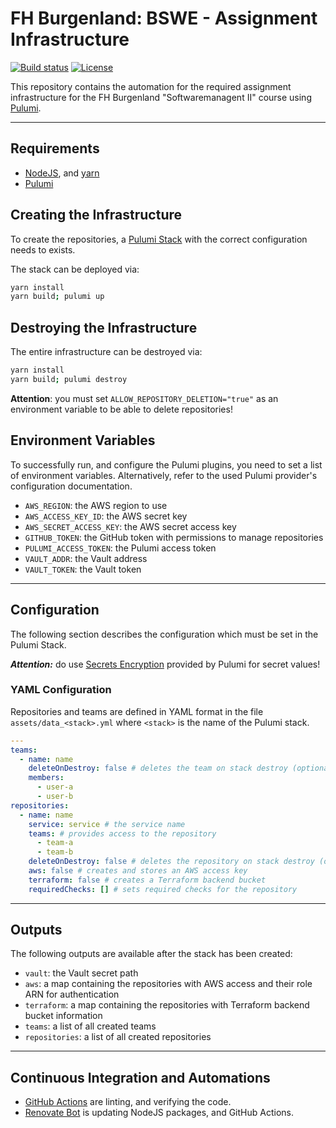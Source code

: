 # FH Burgenland: BSWE - Assignment Infrastructure

[![Build status](https://img.shields.io/github/actions/workflow/status/muhlba91/github-infrastructure/pipeline.yml?style=for-the-badge)](https://github.com/muhlba91/github-infrastructure/actions/workflows/pipeline.yml)
[![License](https://img.shields.io/github/license/muhlba91/github-infrastructure?style=for-the-badge)](LICENSE.md)

This repository contains the automation for the required assignment infrastructure for the FH Burgenland "Softwaremanagent II" course using [Pulumi](http://pulumi.com).

---

## Requirements

- [NodeJS](https://nodejs.org/en), and [yarn](https://yarnpkg.com)
- [Pulumi](https://www.pulumi.com/docs/install/)

## Creating the Infrastructure

To create the repositories, a [Pulumi Stack](https://www.pulumi.com/docs/concepts/stack/) with the correct configuration needs to exists.

The stack can be deployed via:

```bash
yarn install
yarn build; pulumi up
```

## Destroying the Infrastructure

The entire infrastructure can be destroyed via:

```bash
yarn install
yarn build; pulumi destroy
```

**Attention**: you must set `ALLOW_REPOSITORY_DELETION="true"` as an environment variable to be able to delete repositories!

## Environment Variables

To successfully run, and configure the Pulumi plugins, you need to set a list of environment variables. Alternatively, refer to the used Pulumi provider's configuration documentation.

- `AWS_REGION`: the AWS region to use
- `AWS_ACCESS_KEY_ID`: the AWS secret key
- `AWS_SECRET_ACCESS_KEY`: the AWS secret access key
- `GITHUB_TOKEN`: the GitHub token with permissions to manage repositories
- `PULUMI_ACCESS_TOKEN`: the Pulumi access token
- `VAULT_ADDR`: the Vault address
- `VAULT_TOKEN`: the Vault token

---

## Configuration

The following section describes the configuration which must be set in the Pulumi Stack.

***Attention:*** do use [Secrets Encryption](https://www.pulumi.com/docs/concepts/secrets/#:~:text=Pulumi%20never%20sends%20authentication%20secrets,“secrets”%20for%20extra%20protection.) provided by Pulumi for secret values!

### YAML Configuration

Repositories and teams are defined in YAML format in the file `assets/data_<stack>.yml` where `<stack>` is the name of the Pulumi stack.

```yaml
---
teams:
  - name: name
    deleteOnDestroy: false # deletes the team on stack destroy (optional, default: false)
    members:
      - user-a
      - user-b
repositories:
  - name: name
    service: service # the service name
    teams: # provides access to the repository
      - team-a
      - team-b
    deleteOnDestroy: false # deletes the repository on stack destroy (optional, default: false)
    aws: false # creates and stores an AWS access key
    terraform: false # creates a Terraform backend bucket
    requiredChecks: [] # sets required checks for the repository
```

---

## Outputs

The following outputs are available after the stack has been created:

- `vault`: the Vault secret path
- `aws`: a map containing the repositories with AWS access and their role ARN for authentication
- `terraform`: a map containing the repositories with Terraform backend bucket information
- `teams`: a list of all created teams
- `repositories`: a list of all created repositories

---

## Continuous Integration and Automations

- [GitHub Actions](https://docs.github.com/en/actions) are linting, and verifying the code.
- [Renovate Bot](https://github.com/renovatebot/renovate) is updating NodeJS packages, and GitHub Actions.
